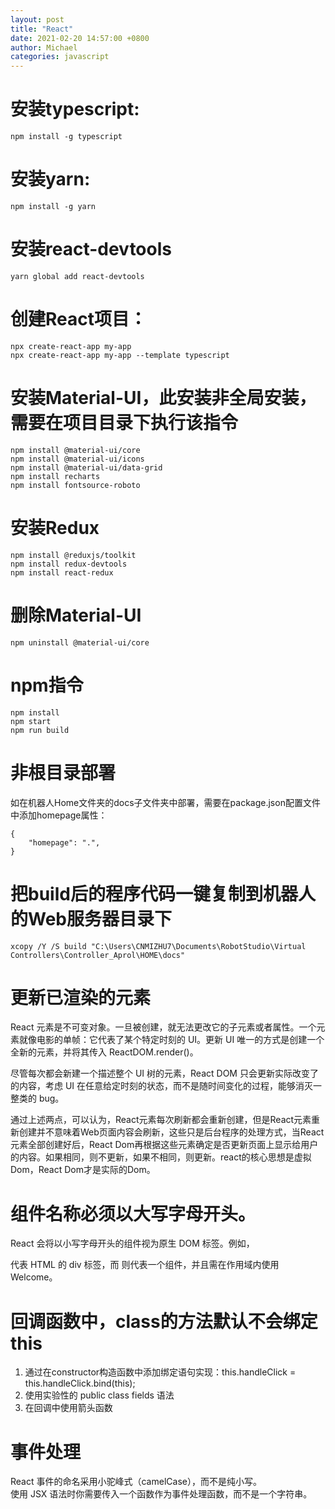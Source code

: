 ```yaml
---
layout: post
title: "React"
date: 2021-02-20 14:57:00 +0800
author: Michael
categories: javascript
---
```


# 安装typescript:
	npm install -g typescript

# 安装yarn:
	npm install -g yarn

# 安装react-devtools
	yarn global add react-devtools

# 创建React项目：
	npx create-react-app my-app
	npx create-react-app my-app --template typescript

# 安装Material-UI，此安装非全局安装，需要在项目目录下执行该指令
	npm install @material-ui/core
	npm install @material-ui/icons
	npm install @material-ui/data-grid
	npm install recharts
	npm install fontsource-roboto

# 安装Redux
	npm install @reduxjs/toolkit
	npm install redux-devtools
	npm install react-redux

# 删除Material-UI
	npm uninstall @material-ui/core

# npm指令
	npm install
	npm start
	npm run build

# 非根目录部署
如在机器人Home文件夹的docs子文件夹中部署，需要在package.json配置文件中添加homepage属性：

	{
  		"homepage": ".",
	}

# 把build后的程序代码一键复制到机器人的Web服务器目录下
	xcopy /Y /S build "C:\Users\CNMIZHU7\Documents\RobotStudio\Virtual Controllers\Controller_Aprol\HOME\docs"

# 更新已渲染的元素
React 元素是不可变对象。一旦被创建，就无法更改它的子元素或者属性。一个元素就像电影的单帧：它代表了某个特定时刻的 UI。更新 UI 唯一的方式是创建一个全新的元素，并将其传入 ReactDOM.render()。

尽管每次都会新建一个描述整个 UI 树的元素，React DOM 只会更新实际改变了的内容，考虑 UI 在任意给定时刻的状态，而不是随时间变化的过程，能够消灭一整类的 bug。

通过上述两点，可以认为，React元素每次刷新都会重新创建，但是React元素重新创建并不意味着Web页面内容会刷新，这些只是后台程序的处理方式，当React元素全部创建好后，React Dom再根据这些元素确定是否更新页面上显示给用户的内容。如果相同，则不更新，如果不相同，则更新。react的核心思想是虚拟Dom，React Dom才是实际的Dom。

# 组件名称必须以大写字母开头。

React 会将以小写字母开头的组件视为原生 DOM 标签。例如，<div /> 代表 HTML 的 div 标签，而 <Welcome /> 则代表一个组件，并且需在作用域内使用 Welcome。

# 回调函数中，class的方法默认不会绑定this
1. 通过在constructor构造函数中添加绑定语句实现：this.handleClick = this.handleClick.bind(this);
2. 使用实验性的 public class fields 语法
3. 在回调中使用箭头函数

# 事件处理
React 事件的命名采用小驼峰式（camelCase），而不是纯小写。  
使用 JSX 语法时你需要传入一个函数作为事件处理函数，而不是一个字符串。